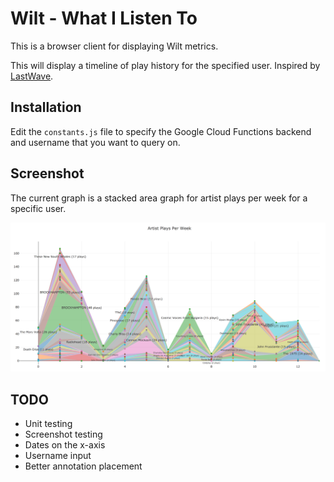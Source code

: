 # Wilt - What I Listen To
This is a browser client for displaying Wilt metrics.

This will display a timeline of play history for the specified user.
Inspired by [LastWave](https://github.com/taurheim/LastWave).

## Installation
Edit the `constants.js` file to specify the Google Cloud Functions backend and
username that you want to query on.

## Screenshot
The current graph is a stacked area graph for artist plays per week for a
specific user.

![My play history](screenshot.png)

## TODO
- Unit testing
- Screenshot testing
- Dates on the x-axis
- Username input
- Better annotation placement
